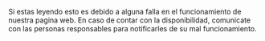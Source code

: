 Si estas leyendo esto es debido a alguna falla en el funcionamiento de nuestra pagina web. En caso de contar con la disponibilidad, comunicate con las personas responsables para notificarles de su mal funcionamiento.
